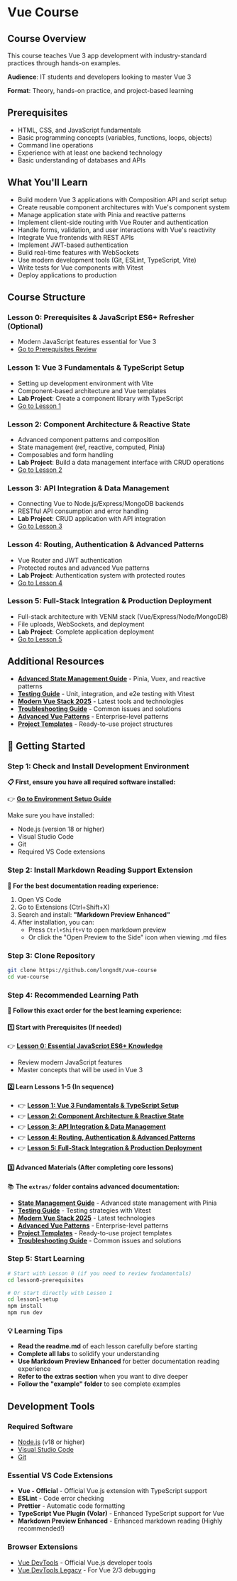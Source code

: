 # Vue Course

## Course Overview

This course teaches Vue 3 app development with industry-standard practices through hands-on examples.

**Audience**: IT students and developers looking to master Vue 3

**Format**: Theory, hands-on practice, and project-based learning

## Prerequisites

- HTML, CSS, and JavaScript fundamentals
- Basic programming concepts (variables, functions, loops, objects)
- Command line operations
- Experience with at least one backend technology
- Basic understanding of databases and APIs

## What You'll Learn

- Build modern Vue 3 applications with Composition API and script setup
- Create reusable component architectures with Vue's component system
- Manage application state with Pinia and reactive patterns
- Implement client-side routing with Vue Router and authentication
- Handle forms, validation, and user interactions with Vue's reactivity
- Integrate Vue frontends with REST APIs
- Implement JWT-based authentication
- Build real-time features with WebSockets
- Use modern development tools (Git, ESLint, TypeScript, Vite)
- Write tests for Vue components with Vitest
- Deploy applications to production

## Course Structure

### Lesson 0: Prerequisites & JavaScript ES6+ Refresher (Optional)
- Modern JavaScript features essential for Vue 3
- [Go to Prerequisites Review](./lesson0-prerequisites)

### Lesson 1: Vue 3 Fundamentals & TypeScript Setup
- Setting up development environment with Vite
- Component-based architecture and Vue templates
- **Lab Project**: Create a component library with TypeScript
- [Go to Lesson 1](./lesson1-setup)

### Lesson 2: Component Architecture & Reactive State
- Advanced component patterns and composition
- State management (ref, reactive, computed, Pinia)
- Composables and form handling
- **Lab Project**: Build a data management interface with CRUD operations
- [Go to Lesson 2](./lesson2-components)

### Lesson 3: API Integration & Data Management
- Connecting Vue to Node.js/Express/MongoDB backends
- RESTful API consumption and error handling
- **Lab Project**: CRUD application with API integration
- [Go to Lesson 3](./lesson3-data)

### Lesson 4: Routing, Authentication & Advanced Patterns
- Vue Router and JWT authentication
- Protected routes and advanced Vue patterns
- **Lab Project**: Authentication system with protected routes
- [Go to Lesson 4](./lesson4-routing-auth)

### Lesson 5: Full-Stack Integration & Production Deployment
- Full-stack architecture with VENM stack (Vue/Express/Node/MongoDB)
- File uploads, WebSockets, and deployment
- **Lab Project**: Complete application deployment
- [Go to Lesson 5](./lesson5-fullstack)

## Additional Resources

- [**Advanced State Management Guide**](./extras/state-management-guide.md) - Pinia, Vuex, and reactive patterns
- [**Testing Guide**](./extras/testing-guide.md) - Unit, integration, and e2e testing with Vitest
- [**Modern Vue Stack 2025**](./extras/modern-stack.md) - Latest tools and technologies
- [**Troubleshooting Guide**](./extras/troubleshooting-guide.md) - Common issues and solutions
- [**Advanced Vue Patterns**](./extras/advanced-patterns.md) - Enterprise-level patterns
- [**Project Templates**](./extras/project-templates.md) - Ready-to-use project structures

## 🚀 Getting Started

### Step 1: Check and Install Development Environment

**📋 First, ensure you have all required software installed:**

👉 **[Go to Environment Setup Guide](./extras/setup/environment-setup.md)**

Make sure you have installed:
- Node.js (version 18 or higher)
- Visual Studio Code
- Git
- Required VS Code extensions

### Step 2: Install Markdown Reading Support Extension

**📖 For the best documentation reading experience:**

1. Open VS Code
2. Go to Extensions (Ctrl+Shift+X)
3. Search and install: **"Markdown Preview Enhanced"**
4. After installation, you can:
   - Press `Ctrl+Shift+V` to open markdown preview
   - Or click the "Open Preview to the Side" icon when viewing .md files

### Step 3: Clone Repository

```bash
git clone https://github.com/longndt/vue-course
cd vue-course
```

### Step 4: Recommended Learning Path

**🎯 Follow this exact order for the best learning experience:**

#### 1️⃣ **Start with Prerequisites** (If needed)
👉 **[Lesson 0: Essential JavaScript ES6+ Knowledge](./lesson0-prerequisites/readme.md)**
- Review modern JavaScript features
- Master concepts that will be used in Vue 3

#### 2️⃣ **Learn Lessons 1-5** (In sequence)
- 👉 **[Lesson 1: Vue 3 Fundamentals & TypeScript Setup](./lesson1-setup/readme.md)**
- 👉 **[Lesson 2: Component Architecture & Reactive State](./lesson2-components/readme.md)**
- 👉 **[Lesson 3: API Integration & Data Management](./lesson3-data/readme.md)**
- 👉 **[Lesson 4: Routing, Authentication & Advanced Patterns](./lesson4-routing-auth/readme.md)**
- 👉 **[Lesson 5: Full-Stack Integration & Production Deployment](./lesson5-fullstack/readme.md)**

#### 3️⃣ **Advanced Materials** (After completing core lessons)
📚 **The `extras/` folder contains advanced documentation:**
- **[State Management Guide](./extras/state-management-guide.md)** - Advanced state management with Pinia
- **[Testing Guide](./extras/testing-guide.md)** - Testing strategies with Vitest
- **[Modern Vue Stack 2025](./extras/modern-stack.md)** - Latest technologies
- **[Advanced Vue Patterns](./extras/advanced-patterns.md)** - Enterprise-level patterns
- **[Project Templates](./extras/project-templates.md)** - Ready-to-use project templates
- **[Troubleshooting Guide](./extras/troubleshooting-guide.md)** - Common issues and solutions

### Step 5: Start Learning

```bash
# Start with Lesson 0 (if you need to review fundamentals)
cd lesson0-prerequisites

# Or start directly with Lesson 1
cd lesson1-setup
npm install
npm run dev
```

### 💡 Learning Tips

- **Read the readme.md** of each lesson carefully before starting
- **Complete all labs** to solidify your understanding
- **Use Markdown Preview Enhanced** for better documentation reading experience
- **Refer to the extras section** when you want to dive deeper
- **Follow the "example" folder** to see complete examples

## Development Tools

### Required Software
- [Node.js](https://nodejs.org/) (v18 or higher)
- [Visual Studio Code](https://code.visualstudio.com/)
- [Git](https://git-scm.com/)

### Essential VS Code Extensions
- **Vue - Official** - Official Vue.js extension with TypeScript support
- **ESLint** - Code error checking
- **Prettier** - Automatic code formatting
- **TypeScript Vue Plugin (Volar)** - Enhanced TypeScript support for Vue
- **Markdown Preview Enhanced** - Enhanced markdown reading (Highly recommended!)

### Browser Extensions
- [Vue DevTools](https://devtools.vuejs.org/) - Official Vue.js developer tools
- [Vue DevTools Legacy](https://chrome.google.com/webstore/detail/vuejs-devtools) - For Vue 2/3 debugging

